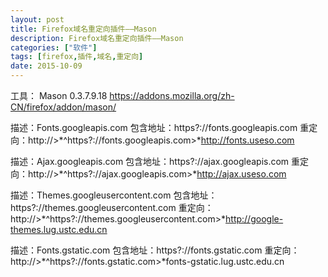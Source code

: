 ```yaml
---
layout: post
title: Firefox域名重定向插件——Mason
description: Firefox域名重定向插件——Mason
categories: ["软件"]
tags: [firefox,插件,域名,重定向]
date: 2015-10-09
---
```


工具：
        Mason 0.3.7.9.18
       https://addons.mozilla.org/zh-CN/firefox/addon/mason/

描述：Fonts.googleapis.com
包含地址：https?://fonts\.googleapis\.com
重定向：http://>*^https?://fonts\.googleapis\.com>*http://fonts.useso.com
 
 
描述：Ajax.googleapis.com
包含地址：https?://ajax\.googleapis\.com
重定向：http://>*^https?://ajax\.googleapis\.com>*http://ajax.useso.com
 
 
描述：Themes.googleusercontent.com
包含地址：https?://themes\.googleusercontent\.com
重定向：http://>*^https?://themes\.googleusercontent\.com>*http://google-themes.lug.ustc.edu.cn
 
 
描述：Fonts.gstatic.com
包含地址：https?://fonts\.gstatic\.com
重定向：http://>*^https?://fonts\.gstatic\.com>*fonts-gstatic.lug.ustc.edu.cn